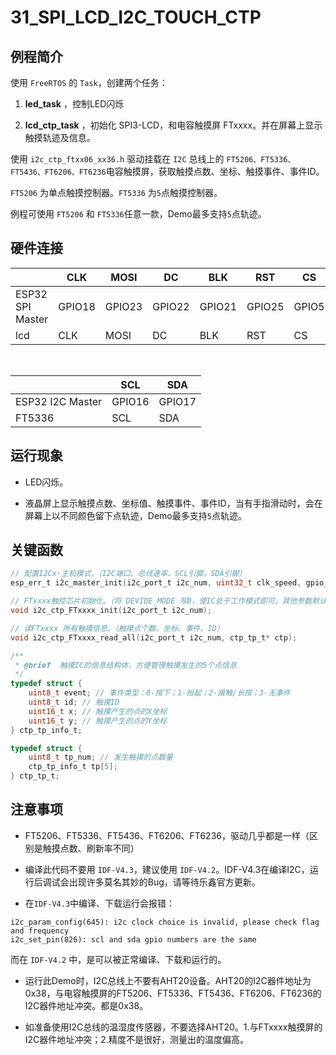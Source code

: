 # 31_SPI_LCD_I2C_TOUCH_CTP

## 例程简介

使用 `FreeRTOS` 的 `Task`，创建两个任务：

1. **led_task** ，控制LED闪烁

2. **lcd_ctp_task** ，初始化 SPI3-LCD，和电容触摸屏 FTxxxx。并在屏幕上显示触摸轨迹及信息。

使用 `i2c_ctp_ftxx06_xx36.h` 驱动挂载在 `I2C` 总线上的 `FT5206、FT5336、FT5436、FT6206、FT6236`电容触摸屏，获取触摸点数、坐标、触摸事件、事件ID。

`FT5206` 为单点触摸控制器。`FT5336` 为`5`点触摸控制器。

例程可使用 `FT5206` 和 `FT5336`任意一款，Demo最多支持`5`点轨迹。


## 硬件连接

|                  | CLK    | MOSI   | DC     | BLK    | RST    | CS     |
| ---------------- | ------ | ------ | ------ | ------ | ------ | ------ |
| ESP32 SPI Master | GPIO18 | GPIO23 | GPIO22 | GPIO21 | GPIO25 | GPIO5  |
| lcd              | CLK    | MOSI   | DC     | BLK    | RST    | CS     |

<br/>

|                  | SCL    | SDA    |
| ---------------- | ------ | ------ |
| ESP32 I2C Master | GPIO16 | GPIO17 |
| FT5336           | SCL    | SDA    |


## 运行现象

* LED闪烁。

* 液晶屏上显示触摸点数、坐标值、触摸事件、事件ID，当有手指滑动时，会在屏幕上以不同颜色留下点轨迹，Demo最多支持`5`点轨迹。


## 关键函数

```c
// 配置I2Cx-主机模式，（I2C端口、总线速率、SCL引脚，SDA引脚）
esp_err_t i2c_master_init(i2c_port_t i2c_num, uint32_t clk_speed, gpio_num_t scl_io_num, gpio_num_t sda_io_num);

// FTxxxx触控芯片初始化。（将 DEVIDE_MODE 写0，使IC处于工作模式即可。其他参数默认。）
void i2c_ctp_FTxxxx_init(i2c_port_t i2c_num);

// 读FTxxxx 所有触摸信息。（触摸点个数、坐标、事件、ID）
void i2c_ctp_FTxxxx_read_all(i2c_port_t i2c_num, ctp_tp_t* ctp);

/**
 * @brief  触摸IC的信息结构体，方便管理触摸发生的5个点信息
 */
typedef struct {
    uint8_t event; // 事件类型：0-按下；1-抬起；2-接触/长按；3-无事件
    uint8_t id; // 触摸ID
    uint16_t x; // 触摸产生的点的X坐标
    uint16_t y; // 触摸产生的点的Y坐标
} ctp_tp_info_t;

typedef struct {
    uint8_t tp_num; // 发生触摸的点数量
    ctp_tp_info_t tp[5];
} ctp_tp_t;
```


## 注意事项

* FT5206、FT5336、FT5436、FT6206、FT6236，驱动几乎都是一样（区别是触摸点数、刷新率不同）

* 编译此代码不要用 `IDF-V4.3`，建议使用 `IDF-V4.2`。IDF-V4.3在编译I2C，运行后调试会出现许多莫名其妙的Bug，请等待乐鑫官方更新。

* 在`IDF-V4.3`中编译、下载运行会报错：
```
i2c_param_config(645): i2c clock choice is invalid, please check flag and frequency
i2c_set_pin(826): scl and sda gpio numbers are the same
```
而在 `IDF-V4.2` 中，是可以被正常编译、下载和运行的。

* 运行此Demo时，I2C总线上不要有AHT20设备。AHT20的I2C器件地址为0x38，与电容触摸屏的FT5206、FT5336、FT5436、FT6206、FT6236的I2C器件地址冲突。都是0x38。

* 如准备使用I2C总线的温湿度传感器，不要选择AHT20。1.与FTxxxx触摸屏的I2C器件地址冲突；2.精度不是很好，测量出的温度偏高。
